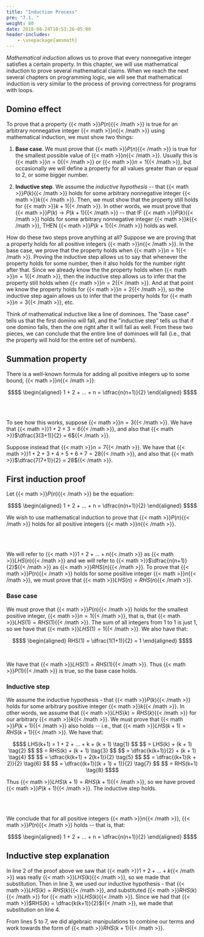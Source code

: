 ```yaml
---
title: "Induction Process"
pre: "7.1. "
weight: 80
date: 2018-08-24T10:53:26-05:00
header-includes:
    - \usepackage{amsmath}
---
```


*Mathematical induction* allows us to prove that every nonnegative integer satisfies a certain property. In this chapter, we will use mathematical induction to prove several mathematical claims. When we reach the next several chapters on programming logic, we will see that mathematical induction is very similar to the process of proving correctness for programs with loops.

## Domino effect

To prove that a property {{< math >}}$P(n)${{< /math >}} is true for an arbitrary nonnegative integer {{< math >}}$n${{< /math >}} using mathematical induction, we must show two things:

1. **Base case**. We must prove that {{< math >}}$P(n)${{< /math >}} is true for the smallest possible value of {{< math >}}$n${{< /math >}}. Usually this is {{< math >}}$n = 0${{< /math >}} or {{< math >}}$n = 1${{< /math >}}, but occasionally we will define a property for all values greater than or equal to 2, or some bigger number. 

2. **Inductive step**. We assume the *inductive hypothesis* -- that {{< math >}}$P(k)${{< /math >}} holds for some arbitrary nonnegative integer {{< math >}}$k${{< /math >}}. Then, we must show that the property still holds for {{< math >}}$k + 1${{< /math >}}. In other words, we must prove that {{< math >}}$P(k) \rightarrow P(k + 1)${{< /math >}} -- that IF {{< math >}}$P(k)${{< /math >}} holds for some arbitrary nonnegative integer {{< math >}}$k${{< /math >}}, THEN {{< math >}}$P(k + 1)${{< /math >}} holds as well.

How do these two steps prove anything at all? Suppose we are proving that a property holds for all positive integers {{< math >}}$n${{< /math >}}. In the base case, we prove that the property holds when {{< math >}}$n = 1${{< /math >}}. Proving the inductive step allows us to say that whenever the property holds for some number, then it also holds for the number right after that. Since we already know the the property holds when {{< math >}}$n = 1${{< /math >}}, then the inductive step allows us to infer that the property still holds when {{< math >}}$n = 2${{< /math >}}. And at that point we know the property holds for {{< math >}}$n = 2${{< /math >}}, so the inductive step again allows us to infer that the property holds for {{< math >}}$n = 3${{< /math >}}, etc.

Think of mathematical inductive like a line of dominoes. The "base case" tells us that the first domino will fall, and the "inductive step" tells us that if one domino falls, then the one right after it will fall as well. From these two pieces, we can conclude that the entire line of dominoes will fall (i.e., that the property will hold for the entire set of numbers).

## Summation property

There is a well-known formula for adding all positive integers up to some bound, {{< math >}}$n${{< /math >}}:

```math
$$
\begin{aligned}
1 + 2 + ... + n = \dfrac{n(n+1)}{2}
\end{aligned}
$$
```

<br>
<br>

To see how this works, suppose {{< math >}}$n = 3${{< /math >}}. We have that {{< math >}}$1 + 2 + 3 = 6${{< /math >}}, and also that {{< math >}}$\dfrac{3(3+1)}{2} = 6${{< /math >}}. 

Suppose instead that {{< math >}}$n = 7${{< /math >}}. We have that {{< math >}}$1 + 2 + 3 + 4 + 5 + 6 + 7 = 28${{< /math >}}, and also that {{< math >}}$\dfrac{7(7+1)}{2} = 28${{< /math >}}. 

## First induction proof

Let {{< math >}}$P(n)${{< /math >}} be the equation: 

```math
$$
\begin{aligned}
1 + 2 + ... + n = \dfrac{n(n+1)}{2}
\end{aligned}
$$
```

We wish to use mathematical induction to prove that {{< math >}}$P(n)${{< /math >}} holds for all positive integers {{< math >}}$n${{< /math >}}.

<br>
<br>

We will refer to {{< math >}}$1 + 2 + ... + n${{< /math >}} as {{< math >}}$LHS(n)${{< /math >}} and we will refer to {{< math >}}$\dfrac{n(n+1)}{2}${{< /math >}} as {{< math >}}$RHS(n)${{< /math >}}. To prove that {{< math >}}$P(n)${{< /math >}} holds for some positive integer {{< math >}}$n${{< /math >}}, we must prove that {{< math >}}$LHS(n) = RHS(n)${{< /math >}}.

### Base case

We must prove that {{< math >}}$P(n)${{< /math >}} holds for the smallest positive integer, {{< math >}}$n = 1${{< /math >}}, that is, that {{< math >}}$LHS(1) = RHS(1)${{< /math >}}. The sum of all integers from 1 to 1 is just 1, so we have that {{< math >}}$LHS(1) = 1${{< /math >}}. We also have that:

```math
$$
\begin{aligned}
RHS(1) = \dfrac{1(1+1)}{2} = 1
\end{aligned}
$$
```

<br>

We have that {{< math >}}$LHS(1) = RHS(1)${{< /math >}}. Thus {{< math >}}$P(1)${{< /math >}} is true, so the base case holds.

### Inductive step

We assume the inductive hypothesis - that {{< math >}}$P(k)${{< /math >}} holds for some arbitrary positive integer {{< math >}}$k${{< /math >}}. In other words, we assume that {{< math >}}$LHS(k) = RHS(k)${{< /math >}} for our arbitrary {{< math >}}$k${{< /math >}}. We must prove that {{< math >}}$P(k+1)${{< /math >}} also holds -- i.e., that {{< math >}}$LHS(k+1) = RHS(k+1)${{< /math >}}. We have that:

```math
$$
LHS(k+1) = 1 + 2 + ... + k + (k + 1) \tag{1}
$$
$$
= LHS(k) + (k + 1) \tag{2} 
$$
$$
= RHS(k) + (k + 1) \tag{3}
$$
$$
= \dfrac{k(k+1)}{2} + (k + 1) \tag{4}
$$
$$
= \dfrac{k(k+1) + 2(k+1)}{2} \tag{5}
$$
$$
= \dfrac{(k+1)(k + 2)}{2} \tag{6}
$$
$$
= \dfrac{(k+1)((k + 1) + 1)}{2} \tag{7}
$$
$$
= RHS(k+1) \tag{8}
$$
```

Thus {{< math >}}$LHS(k+1) = RHS(k+1)${{< /math >}}, so we have proved {{< math >}}$P(k+1)${{< /math >}}. The inductive step holds.

<br><br>

We conclude that for all positive integers {{< math >}}$n${{< /math >}}, {{< math >}}$P(n)${{< /math >}} holds  -- that is, that:

```math
$$
\begin{aligned}
1 + 2 + ... + n = \dfrac{n(n+1)}{2}
\end{aligned}
$$
```

## Inductive step explanation

In line 2 of the proof above we saw that {{< math >}}$1 + 2 + ... + k${{< /math >}} was really {{< math >}}$LHS(k)${{< /math >}}, so we made that substitution. Then in line 3, we used our inductive hypothesis - that {{< math >}}$LHS(k) = RHS(k)${{< /math >}}, and substituted {{< math >}}$RHS(k)${{< /math >}} for {{< math >}}$LHS(k)${{< /math >}}. Since we had that {{< math >}}$RHS(k) = \dfrac{k(k+1)}{2}${{< /math >}}, we made that substitution on line 4. 

From lines 5 to 7, we did algebraic manipulations to combine our terms and work towards the form of {{< math >}}$RHS(k+1)${{< /math >}}. 